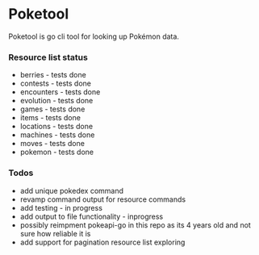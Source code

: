 # Poketool
Poketool is go cli tool for looking up Pokémon data.

### Resource list status
- berries - tests done
- contests - tests done 
- encounters - tests done 
- evolution - tests done 
- games - tests done 
- items - tests done 
- locations - tests done 
- machines - tests done 
- moves - tests done 
- pokemon - tests done

### Todos
- add unique pokedex command 
- revamp command output for resource commands 
- add testing - in progress
- add output to file functionality - inprogress
- possibly reimpment pokeapi-go in this repo as its 4 years old and not sure how reliable it is
- add support for pagination resource list exploring
